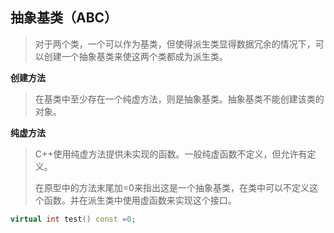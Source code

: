 ## 抽象基类（ABC）

> 对于两个类，一个可以作为基类，但使得派生类显得数据冗余的情况下，可以创建一个抽象基类来使这两个类都成为派生类。

**创建方法**

> 在基类中至少存在一个纯虚方法，则是抽象基类。抽象基类不能创建该类的对象。

**纯虚方法**

> C++使用纯虚方法提供未实现的函数。一般纯虚函数不定义，但允许有定义。
>
> 在原型中的方法末尾加=0来指出这是一个抽象基类，在类中可以不定义这个函数。并在派生类中使用虚函数来实现这个接口。

```c++
virtual int test() const =0;
```

